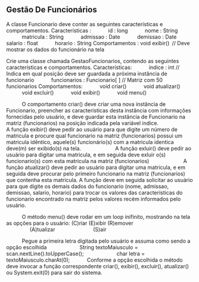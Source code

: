 ## Gestão De Funcionários

A classe Funcionario deve conter as seguintes características e comportamentos.
Características :
      id : long
      nome : String
      matricula : String
      admissao : Date
      demissao : Date
      salario : float
      horario : String
Comportamentos :
    void exibir() // Deve mostrar os dados do funcionário na tela

Crie uma classe chamada GestaoFuncionarios, contendo as seguintes características e comportamentos.
Características:
      indice : int      // Indica em qual posição deve ser guardada a próxima instância de funcionario
      funcionarios : Funcionario[ ]  // Matriz com 50 funcionarios
Comportamentos:
      void criar()
      void atualizar()
      void excluir()
      void exibir()
      void menu()

      O comportamento criar() deve criar uma nova instância de Funcionario, preencher as características desta instância com informações fornecidas pelo usuário, e deve guardar esta instância de Funcionario na matriz (funcionarios) na posição indicada pela variável indice.
      
      A função exibir() deve pedir ao usuário para que digite um número de matricula e procure qual funcionario na matriz (funcionarios) possui um matricula idêntico, aquele(s) funcionário(s) com a matricula identica deve(m) ser exibido(s) na tela.
      
      A função exluir() deve pedir ao usuário para digitar uma matricula, e em seguida deve exluir o(s) funcionario(s) com esta matricula na matriz (funcionarios)
      
      A função atualizar() deve pedir ao usuário para digitar uma matricula, e em seguida deve procurar pelo primeiro funcionario na matriz (funcionarios) que contenha esta matricula. A função deve  em seguida solicitar ao usuário para que digite os demais dados do funcionario (nome, admissao, demissao, salario, horario) para trocar os valores das características do funcionario encontrado na matriz pelos valores recém informados pelo usuário.
   
      O método menu() deve rodar em um loop inifinito, mostrando na tela as opções para o usuário:
                (C)riar           (E)xibir             (R)emover              
         (A)tualizar                (S)air

      Pegue a primeira letra digitada pelo usuário e assuma como sendo a opção escolhida
            String textoMaiusculo = scan.nextLine().toUpperCase();
            char letra = textoMaiusculo.charAt(0);
      Conforme a opção escolhida o método deve invocar a função correspondente criar(), exibir(), excluir(), atualizar() ou System.exit(0) para sair do sistema.

